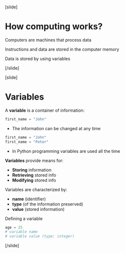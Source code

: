 [slide]
# How computing works?
Computers are machines that process data

Instructions and data are stored in the computer memory

Data is stored by using variables

[/slide]

[slide]
# Variables
A **variable** is a container of information:
```python
first_name = "John"
``` 

* The information can be changed at any time
```python
first_name = "John"
first_name = "Peter"
``` 
* In Python programming variables are used all the time

**Variables** provide means for:

* **Storing** information
* **Retrieving** stored info
* **Modifying** stored info

Variables are characterized by:

* **name** (identifier)
* **type** (of the information preserved)
* **value** (stored information)

Defining a variable
```python
age = 25
# variable name
# variable value (type: integer)
```
[/slide]